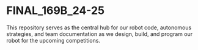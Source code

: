 # FINAL_169B_24-25
This repository serves as the central hub for our robot code, autonomous strategies, and team documentation as we design, build, and program our robot for the upcoming competitions.

